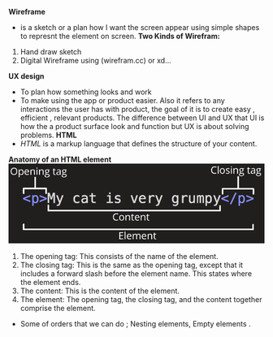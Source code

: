 **Wireframe** 
* is a sketch or a plan how I want the screen appear using simple shapes to represnt the element on screen.
**Two Kinds of Wirefram:**
1. Hand draw sketch 
2. Digital Wireframe using (wirefram.cc) or xd...


**UX design**
* To plan how something looks and work 
* To make using the app or product easier. 
Also it refers to any interactions the user has with product, the goal of it is to create easy , efficient , relevant products. 
The difference between UI and UX that UI  is how the a product surface look and function but UX is about solving problems. 
**HTML**
* *HTML* is a markup language that defines the structure of your content.

**Anatomy of an HTML element**
![HTML](HTML.png)
1. The opening tag: This consists of the name of the element.
2. The closing tag: This is the same as the opening tag, except that it includes a forward slash before the element name. This states where the element ends.
3. The content: This is the content of the element.
4. The element: The opening tag, the closing tag, and the content together comprise the element.

* Some of orders that we can do ; Nesting elements, Empty elements .




